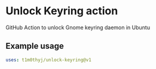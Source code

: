 # Unlock Keyring action

GitHub Action to unlock Gnome keyring daemon in Ubuntu

<!-- ## Inputs

### `who-to-greet`

**Required** The name of the person to greet. Default `"World"`.

## Outputs

### `time`

The time we greeted you. -->

## Example usage

```yaml
uses: t1m0thyj/unlock-keyring@v1
```

